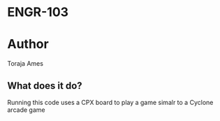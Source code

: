# ENGR-103

# Author
Toraja Ames

## What does it do?
Running this code uses a CPX board to play a game simalr to a Cyclone arcade game
